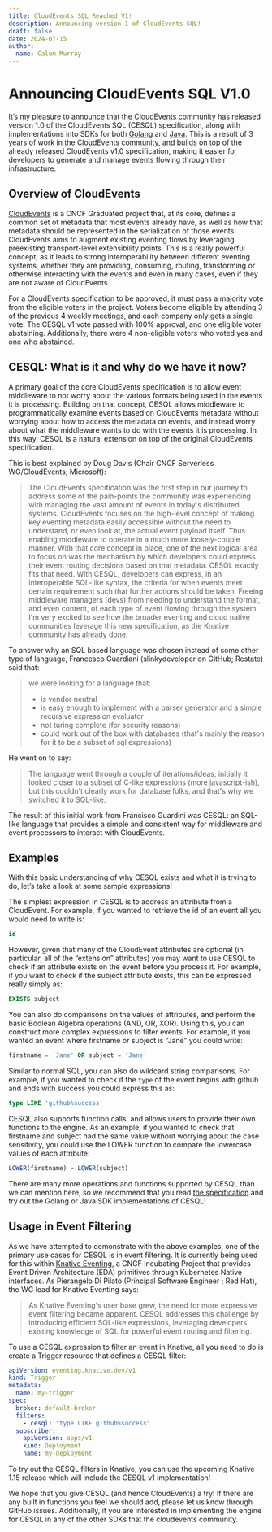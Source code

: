 ```yaml
---
title: CloudEvents SQL Reached V1!
description: Announcing version 1 of CloudEvents SQL!
draft: false
date: 2024-07-15
author:
  name: Calum Murray
---
```

# Announcing CloudEvents SQL V1.0

It’s my pleasure to announce that the CloudEvents community has released 
version 1.0 of the CloudEvents SQL (CESQL) specification, along with 
implementations into SDKs for both [Golang](https://github.com/cloudevents/sdk-go)
and [Java](https://github.com/cloudevents/sdk-java). This is a result of 3 
years of work in the CloudEvents community, and builds on top of the already
released CloudEvents v1.0 specification, making it easier for developers to
generate and manage events flowing through their infrastructure.

## Overview of CloudEvents


[CloudEvents](http://cloudevents.io) is a CNCF Graduated project that, at its
core, defines a common set of metadata that most events already have, as well
as how that metadata should be represented in the serialization of those
events. CloudEvents aims to augment existing eventing flows by leveraging
preexisting transport-level extensibility points. This is a really powerful
concept, as it leads to strong interoperability between different eventing
systems, whether they are providing, consuming, routing, transforming or
otherwise interacting with the events and even in many cases, even if they are
not aware of CloudEvents.

For a CloudEvents specification to be approved, it must pass a majority vote
from the eligible voters in the project. Voters become eligible by attending 3
of the previous 4 weekly meetings, and each company only gets a single vote.
The CESQL v1 vote passed with 100% approval, and one eligible voter abstaining.
Additionally, there were 4 non-eligible voters who voted yes and one who
abstained.

## CESQL: What is it and why do we have it now?

A primary goal of the core CloudEvents specification is to allow event
middleware to not worry about the various formats being used in the events it
is processing. Building on that concept, CESQL allows middleware to
programmatically examine events based on CloudEvents metadata without worrying
about how to access the metadata on events, and instead worry about what the
middleware wants to do with the events it is processing. In this way, CESQL
is a natural extension on top of the original CloudEvents specification.

This is best explained by Doug Davis (Chair CNCF Serverless WG/CloudEvents;
Microsoft):

> The CloudEvents specification was the first step in our journey to address
some of the pain-points the community was experiencing with managing the vast
amount of events in today's distributed systems. CloudEvents focuses on the
high-level concept of making key eventing metadata easily accessible without
the need to understand, or even look at, the actual event payload itself. Thus
enabling middleware to operate in a much more loosely-couple manner. With that
core concept in place, one of the next logical area to focus on was the
mechanism by which developers could express their event routing decisions based
on that metadata. CESQL exactly fits that need. With CESQL, developers can
express, in an interoperable SQL-like syntax, the criteria for when events meet
certain requirement such that further actions should be taken. Freeing
middleware managers (devs) from needing to understand the format, and even
content, of each type of event flowing through the system. I'm very excited to
see how the broader eventing and cloud native communities leverage this new
specification, as the Knative community has already done.

To answer why an SQL based language was chosen instead of some other type of 
language, Francesco Guardiani (slinkydeveloper on GitHub; Restate) said that:

> we were looking for a language that:
> - is vendor neutral
> - is easy enough to implement with a parser generator and a simple recursive
expression evaluator
> - not turing complete (for security reasons)
> - could work out of the box with databases (that's mainly the reason for it to
be a subset of sql expressions)

He went on to say:
> The language went through a couple of iterations/ideas, initially it looked 
closer to a subset of C-like expressions (more javascript-ish), but this 
couldn't clearly work for database folks, and that's why we switched it to 
SQL-like.

The result of this initial work from Francisco Guardini was CESQL: an SQL-like
language that provides a simple and consistent way for middleware and event
processors to interact with CloudEvents.

## Examples

With this basic understanding of why CESQL exists and what it is trying to do,
let’s take a look at some sample expressions!

The simplest expression in CESQL is to address an attribute from a CloudEvent.
For example, if you wanted to retrieve the id of an event all you would need to
write is:

```sql
id
```

However, given that many of the CloudEvent attributes are optional (in
particular, all of the “extension” attributes) you may want to use CESQL to
check if an attribute exists on the event before you process it. For example,
if you want to check if the subject attribute exists, this can be expressed
really simply as:

```sql
EXISTS subject
```

You can also do comparisons on the values of attributes, and perform the basic
Boolean Algebra operations (AND, OR, XOR). Using this, you can construct more
complex expressions to filter events. For example, if you wanted an event where
firstname or subject is ”Jane” you could write:

```sql
firstname = 'Jane' OR subject = 'Jane'
```

Similar to normal SQL, you can also do wildcard string comparisons. For 
example, if you wanted to check if the `type` of the event begins with github
and ends with success you could express this as:

```sql
type LIKE 'github%success'
```

CESQL also supports function calls, and allows users to provide their own
functions to the engine. As an example, if you wanted to check that firstname
and subject had the same value without worrying about the case sensitivity, you
could use the LOWER function to compare the lowercase values of each attribute:

```sql
LOWER(firstname) = LOWER(subject)
```

There are many more operations and functions supported by CESQL than we can
mention here, so we recommend that you read [the specification](https://github.com/cloudevents/spec/blob/main/cesql/spec.md)
and try out the Golang or Java SDK implementations of CESQL!

## Usage in Event Filtering

As we have attempted to demonstrate with the above examples, one of the primary
use cases for CESQL is in event filtering. It is currently being used for this
within [Knative Eventing](https://knative.dev/docs/eventing/), a CNCF
Incubating Project that provides Event Driven Architecture (EDA) primitives
through Kubernetes Native interfaces. As Pierangelo Di Pilato (Principal 
Software Engineer ; Red Hat), the WG lead for Knative Eventing says:

> As Knative Eventing's user base grew, the need for more expressive event 
filtering became apparent. CESQL addresses this challenge by introducing
efficient SQL-like expressions, leveraging developers' existing knowledge of
SQL for powerful event routing and filtering.

To use a CESQL expression to filter an event in Knative, all you need to do is
create a Trigger resource that defines a CESQL filter:

```yaml
apiVersion: eventing.knative.dev/v1
kind: Trigger
metadata:
  name: my-trigger
spec:
  broker: default-broker
  filters:
    - cesql: "type LIKE github%success"
  subscriber:
    apiVersion: apps/v1
    kind: Deployment
    name: my-deployment
```

To try out the CESQL filters in Knative, you can use the upcoming Knative 1.15
release which will include the CESQL v1 implementation!

We hope that you give CESQL (and hence CloudEvents) a try! If there are any
built in functions you feel we should add, please let us know through GitHub
issues. Additionally, if you are interested in implementing the engine for
CESQL in any of the other SDKs that the cloudevents community.

